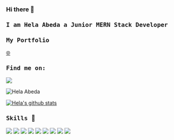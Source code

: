 ### Hi there 👋

### <samp>I am  Hela Abeda a Junior MERN Stack Developer </samp>

### <samp>My Portfolio</samp>
<a href="https://abedahela-myportfolio.000webhostapp.com" target="_blank">  🌐  </a>
### <samp> Find me on: </samp>

<a href="https://www.linkedin.com/in/hela-abada-b0b560120/" target="_blank"></a>
<img src="https://img.shields.io/badge/linkedin%20-%2314354C.svg?&style=for-the-badge&logo=linkedin&logoColor=white"/>

<p align="left"> <img src="https://komarev.com/ghpvc/?username=helabeda" alt="Hela Abeda" /> </p>

[![Hela's github stats](https://github-readme-stats.vercel.app/api?username=helabeda&hide=stars,issues&count_private=true&show_icons=true&theme=tokyonight)](https://github.com/helabeda/github-readme-stats) <br />

### <samp>Skills </samp> :muscle:

<!-- <img src="https://img.shields.io/badge/python%20-%2314354C.svg?&style=for-the-badge&logo=python&logoColor=white"/> -->
<img src="https://img.shields.io/badge/html5%20-%23E34F26.svg?&style=for-the-badge&logo=html5&logoColor=white"/>
<img src="https://img.shields.io/badge/css3%20-%231572B6.svg?&style=for-the-badge&logo=css3&logoColor=white"/> 
<img src="https://img.shields.io/badge/javascript%20-%23323330.svg?&style=for-the-badge&logo=javascript&logoColor=%23F7DF1E"/> 
<img src="https://img.shields.io/badge/MongoDB-%234ea94b.svg?style=for-the-badge&logo=mongodb&logoColor=white"/>
<img src="https://img.shields.io/badge/express.js-%23404d59.svg?style=for-the-badge&logo=express&logoColor=%2361DAFB"/>
<img src="https://img.shields.io/badge/react-%2320232a.svg?style=for-the-badge&logo=react&logoColor=%2361DAFB"/> 
<img src="https://img.shields.io/badge/node.js-6DA55F?style=for-the-badge&logo=node.js&logoColor=white"/>
<img src="https://img.shields.io/badge/bootstrap%20-%23563D7C.svg?&style=for-the-badge&logo=bootstrap&logoColor=white"/> 
<img src="https://img.shields.io/badge/git%20-%23F05033.svg?&style=for-the-badge&logo=git&logoColor=white"/>




